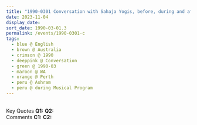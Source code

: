 ```yaml
---
title: "1990-0301 Conversation with Sahaja Yogis, before, during and after the Desert of the Dinner and during the Musical Program and Workshop, Āśhram, Perth, WA, Australia"
date: 2023-11-04
display_date: 
sort_date: 1990-03-01.3
permalink: /events/1990-0301-c
tags:
  - blue @ English
  - brown @ Australia
  - crimson @ 1990
  - deeppink @ Conversation
  - green @ 1990-03
  - maroon @ WA
  - orange @ Perth
  - peru @ Ashram
  - peru @ during Musical Program
---
```


<br>

<wave-list>
  <list-title color="DarkSeaGreen" width="55">Key Quotes</list-title>
  <list-item color="BlanchedAlmond" width="280"><b>Q1:</b> <i></i></list-item>
  <list-item color="Lavender" width="280"><b>Q2:</b> <i></i></list-item>
</wave-list>

<br>

<wave-list>
  <list-title color="DarkSeaGreen" width="55">Comments</list-title>
  <list-item color="BlanchedAlmond" width="280"><b>C1:</b> <i></i></list-item>
  <list-item color="Lavender" width="280"><b>C2:</b> <i></i></list-item>
</wave-list>